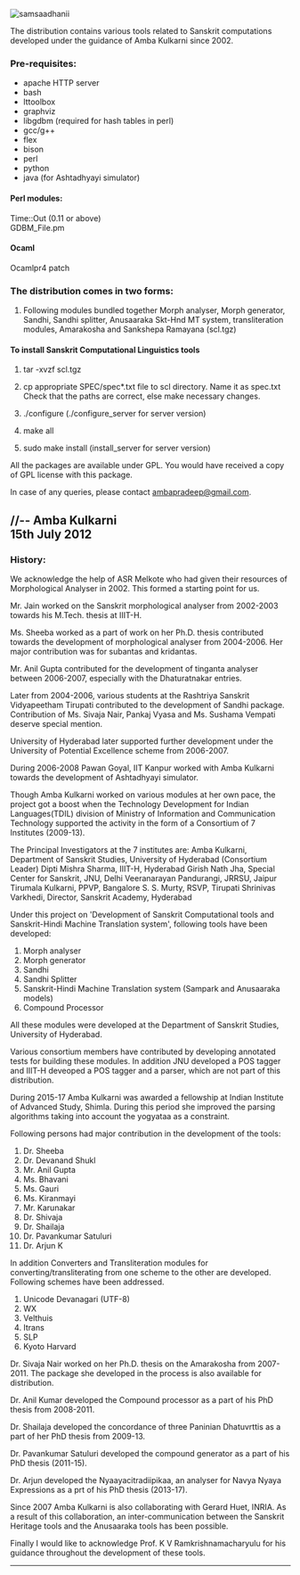 ![samsaadhanii](imgs/samsadhani3.jpg)

The distribution contains various tools related to Sanskrit computations developed under the guidance of Amba Kulkarni since 2002.


### Pre-requisites:
* apache HTTP server
* bash
* lttoolbox
* graphviz
* libgdbm (required for hash tables in perl)
* gcc/g++
* flex
* bison
* perl
* python
* java (for Ashtadhyayi simulator)

#### Perl modules:
Time::Out (0.11 or above)<br>
GDBM_File.pm

#### Ocaml
Ocamlpr4 patch

### The distribution comes in two forms:
1. Following modules bundled together
   Morph analyser, Morph generator, Sandhi, Sandhi splitter, Anusaaraka Skt-Hnd MT system, transliteration modules, Amarakosha and Sankshepa Ramayana
  (scl.tgz)

#### To install Sanskrit Computational Linguistics tools

1. tar -xvzf scl.tgz 

2. cp appropriate SPEC/spec*.txt file to scl directory. Name it as spec.txt
   Check that the paths are correct, else make necessary changes.

3. ./configure  (./configure_server for server version)

4. make all

5. sudo make install (install_server for server version)


All the packages are available under GPL. You would have received a copy of GPL license with this package.

In case of any queries, please contact ambapradeep@gmail.com.

//-- Amba Kulkarni<br>
15th July 2012
----

### History:
We acknowledge the help of ASR Melkote who had given their resources of Morphological Analyser in 2002. This formed a starting point for us. 

Mr. Jain worked on the Sanskrit morphological analyser from 2002-2003 towards his M.Tech. thesis at IIIT-H.

Ms. Sheeba worked as a part of work on her Ph.D. thesis contributed towards the development of morphological analyser from 2004-2006. Her major contribution was for subantas and kridantas.

Mr. Anil Gupta contributed for the development of tinganta analyser between 2006-2007, especially with the Dhaturatnakar entries.

Later from 2004-2006, various students at the Rashtriya Sanskrit Vidyapeetham Tirupati contributed to the development of Sandhi package. Contribution of Ms. Sivaja Nair, Pankaj Vyasa and Ms. Sushama Vempati deserve special mention.

University of Hyderabad later supported further development under the University of Potential Excellence scheme from 2006-2007.

During 2006-2008 Pawan Goyal, IIT Kanpur worked with Amba Kulkarni towards the development of Ashtadhyayi simulator.

Though Amba Kulkarni worked on various modules at her own pace, the project got a boost when the Technology Development for Indian Languages(TDIL)  division of Ministry of Information and Communication Technology supported the activity in the form of a Consortium of 7 Institutes (2009-13).

The Principal Investigators at the 7 institutes are:
Amba Kulkarni, Department of Sanskrit Studies, University of Hyderabad (Consortium Leader)
Dipti Mishra Sharma, IIIT-H, Hyderabad
Girish Nath Jha, Special Center for Sanskrit, JNU, Delhi
Veeranarayan Pandurangi, JRRSU, Jaipur
Tirumala Kulkarni, PPVP, Bangalore
S. S. Murty, RSVP, Tirupati
Shrinivas Varkhedi, Director, Sanskrit Academy, Hyderabad

Under this project on 'Development of Sanskrit Computational tools and Sanskrit-Hindi Machine Translation system', following tools have been developed:

1. Morph analyser
2. Morph generator
3. Sandhi
4. Sandhi Splitter
5. Sanskrit-Hindi Machine Translation system (Sampark and Anusaaraka models)
6. Compound Processor

All these modules were developed at the Department of Sanskrit Studies, University of Hyderabad.

Various consortium members have contributed by developing annotated tests for building these modules. In addition JNU developed a POS tagger and IIIT-H deveoped a POS tagger and a parser, which are not part of this distribution.

During 2015-17 Amba Kulkarni was awarded a fellowship at Indian Institute of Advanced Study, Shimla. During this period she improved the parsing algorithms taking into account the yogyataa as a constraint.

Following persons had major contribution in the development of the tools:
1. Dr. Sheeba
2. Dr. Devanand Shukl
3. Mr. Anil Gupta
4. Ms. Bhavani
5. Ms. Gauri
6. Ms. Kiranmayi
7. Mr. Karunakar
8. Dr. Shivaja
9. Dr. Shailaja
10. Dr. Pavankumar Satuluri
11. Dr. Arjun K

In addition Converters and Transliteration modules for converting/transliterating from one scheme to the other are developed. Following schemes have been addressed.
1. Unicode Devanagari (UTF-8)
2. WX
3. Velthuis
4. Itrans
5. SLP
6. Kyoto Harvard

Dr. Sivaja Nair worked on her Ph.D. thesis on the Amarakosha from 2007-2011. The package she developed in the process is also available for distribution.

Dr. Anil Kumar developed the Compound processor as a part of his PhD thesis from 2008-2011.

Dr. Shailaja developed the concordance of three Paninian Dhatuvrttis as a part of her PhD thesis from 2009-13.

Dr. Pavankumar Satuluri developed the compound generator as a part of his PhD thesis (2011-15).

Dr. Arjun developed the Nyaayacitradiipikaa, an analyser for Navya Nyaya Expressions as a prt of his PhD thesis (2013-17).

Since 2007 Amba Kulkarni is also collaborating with Gerard Huet, INRIA. As a result of this collaboration, an inter-communication between the Sanskrit Heritage tools and the Anusaaraka tools has been possible.

Finally I would like to acknowledge Prof. K V Ramkrishnamacharyulu for his guidance throughout the development of these tools.

----
